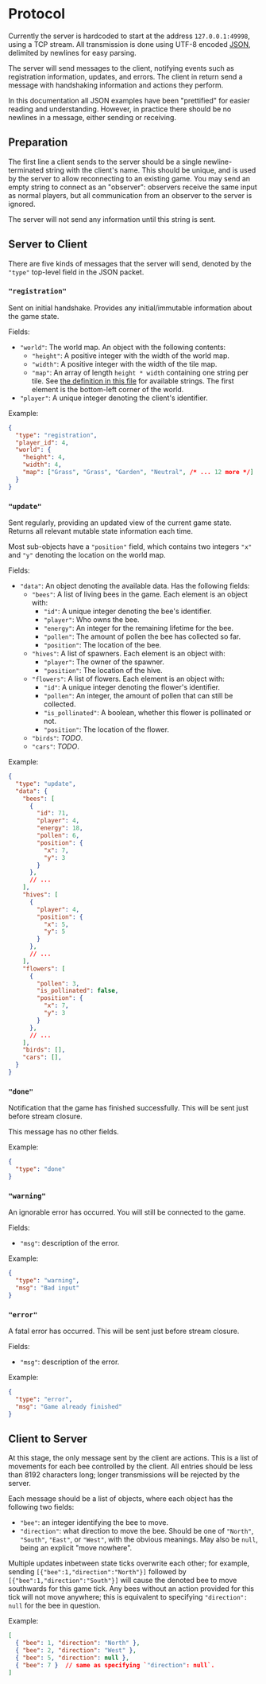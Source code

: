 # Protocol

Currently the server is hardcoded to start
at the address `127.0.0.1:49998`, using a TCP stream.
All transmission is done using UTF-8 encoded
[JSON](https://www.json.org/json-en.html),
delimited by newlines for easy parsing.

The server will send messages to the client,
notifying events such as registration information, updates, and errors.
The client in return send a message
with handshaking information and actions they perform.

In this documentation all JSON examples have been "prettified"
for easier reading and understanding.
However, in practice there should be no newlines in a message,
either sending or receiving.

## Preparation

The first line a client sends to the server should be
a single newline-terminated string with the client's name.
This should be unique,
and is used by the server to allow reconnecting to an existing game.
You may send an empty string to connect as an "observer":
observers receive the same input as normal players,
but all communication from an observer to the server is ignored.

The server will not send any information until this string is sent.

## Server to Client

There are five kinds of messages that the server will send,
denoted by the `"type"` top-level field in the JSON packet.

### `"registration"`

Sent on initial handshake.
Provides any initial/immutable information about the game state.

Fields:

- `"world"`: The world map. An object with the following contents:
  - `"height"`: A positive integer with the width of the world map.
  - `"width"`: A positive integer with the width of the tile map.
  - `"map"`: An array of length `height * width` containing one string per tile.
    See [the definition in this file](src/game/world.rs) for available strings.
    The first element is the bottom-left corner of the world.
- `"player"`: A unique integer denoting the client's identifier.

Example:

```json
{
  "type": "registration",
  "player_id": 4,
  "world": {
    "height": 4,
    "width": 4,
    "map": ["Grass", "Grass", "Garden", "Neutral", /* ... 12 more */]
  }
}
```

### `"update"`

Sent regularly, providing an updated view of the current game state.
Returns all relevant mutable state information each time.

Most sub-objects have a `"position"` field,
which contains two integers `"x"` and `"y"`
denoting the location on the world map.

Fields:

- `"data"`: An object denoting the available data. Has the following fields:
  - `"bees"`: A list of living bees in the game. Each element is an object with:
    - `"id"`: A unique integer denoting the bee's identifier.
    - `"player"`: Who owns the bee.
    - `"energy"`: An integer for the remaining lifetime for the bee.
    - `"pollen"`: The amount of pollen the bee has collected so far.
    - `"position"`: The location of the bee.
  - `"hives"`: A list of spawners. Each element is an object with:
    - `"player"`: The owner of the spawner.
    - `"position"`: The location of the hive.
  - `"flowers"`: A list of flowers. Each element is an object with:
    - `"id"`: A unique integer denoting the flower's identifier.
    - `"pollen"`: An integer, the amount of pollen that can still be collected.
    - `"is_pollinated"`: A boolean, whether this flower is pollinated or not.
    - `"position"`: The location of the flower.
  - `"birds"`: *TODO*.
  - `"cars"`: *TODO*.

Example:

```json
{
  "type": "update",
  "data": {
    "bees": [
      {
        "id": 71,
        "player": 4,
        "energy": 18,
        "pollen": 6,
        "position": {
          "x": 7,
          "y": 3
        }
      },
      // ...
    ],
    "hives": [
      {
        "player": 4,
        "position": {
          "x": 5,
          "y": 5
        }
      },
      // ...
    ],
    "flowers": [
      {
        "pollen": 3,
        "is_pollinated": false,
        "position": {
          "x": 7,
          "y": 3
        }
      },
      // ...
    ],
    "birds": [],
    "cars": [],
  }
}
```

### `"done"`

Notification that the game has finished successfully.
This will be sent just before stream closure.

This message has no other fields.

Example:

```json
{
  "type": "done"
}
```

### `"warning"`

An ignorable error has occurred.
You will still be connected to the game.

Fields:

- `"msg"`: description of the error.

Example:

```json
{
  "type": "warning",
  "msg": "Bad input"
}
```

### `"error"`

A fatal error has occurred.
This will be sent just before stream closure.

Fields:

- `"msg"`: description of the error.

Example:

```json
{
  "type": "error",
  "msg": "Game already finished"
}
```

## Client to Server

At this stage, the only message sent by the client are actions.
This is a list of movements for each bee controlled by the client.
All entries should be less than 8192 characters long;
longer transmissions will be rejected by the server.

Each message should be a list of objects,
where each object has the following two fields:

- `"bee"`: an integer identifying the bee to move.
- `"direction"`: what direction to move the bee.
  Should be one of `"North"`, `"South"`, `"East"`, or `"West"`,
  with the obvious meanings.
  May also be `null`, being an explicit "move nowhere".

Multiple updates inbetween state ticks overwrite each other;
for example, sending `[{"bee":1,"direction":"North"}]`
followed by `[{"bee":1,"direction":"South"}]`
will cause the denoted bee to move southwards for this game tick.
Any bees without an action provided for this tick
will not move anywhere;
this is equivalent to specifying `"direction": null` for the bee in question.

Example:

```json
[
  { "bee": 1, "direction": "North" },
  { "bee": 2, "direction": "West" },
  { "bee": 5, "direction": null },
  { "bee": 7 }  // same as specifying `"direction": null`.
]
```